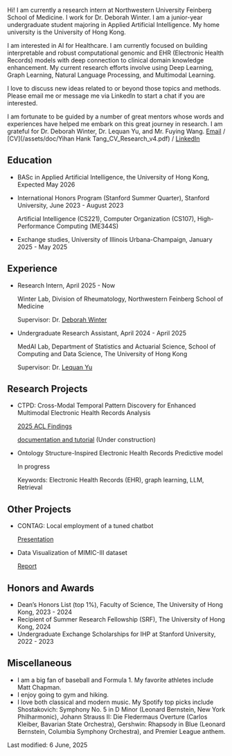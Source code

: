 Hi! I am currently a research intern at Northwestern University Feinberg School of Medicine. I work for Dr. Deborah Winter. I am a junior-year undergraduate student majoring in Applied Artificial Intelligence. My home university is the University of Hong Kong.

I am interested in AI for Healthcare. I am currently focused on building interpretable and robust computational genomic and EHR (Electronic Health Records) models with deep connection to clinical domain knowledge enhancement. My current research efforts involve using Deep Learning, Graph Learning, Natural Language Processing, and Multimodal Learning. 

I love to discuss new ideas related to or beyond those topics and methods. Please email me or message me via LinkedIn to start a chat if you are interested.

I am fortunate to be guided by a number of great mentors whose words and experiences have helped me embark on this great journey in research. I am grateful for Dr. Deborah Winter, Dr. Lequan Yu, and Mr. Fuying Wang.
[Email](mailto:hanktang.yh@gmail.com) / [CV](/assets/doc/Yihan Hank Tang_CV_Research_v4.pdf) / [LinkedIn](https://www.linkedin.com/in/yihan-tang-hank/) 

## Education
- BASc in Applied Artificial Intelligence, the University of Hong Kong, Expected May 2026

- International Honors Program (Stanford Summer Quarter), Stanford University, June 2023 - August 2023

  Artificial Intelligence (CS221), Computer Organization (CS107), High-Performance Computing (ME344S)

- Exchange studies, University of Illinois Urbana-Champaign, January 2025 - May 2025


## Experience 
- Research Intern, April 2025 - Now

  Winter Lab, Division of Rheumatology, Northwestern Feinberg School of Medicine
  
  Supervisor: Dr. [Deborah Winter](https://www.feinberg.northwestern.edu/faculty-profiles/az/profile.html?xid=35765)
  
- Undergraduate Research Assistant, April 2024 - April 2025

  MedAI Lab, Department of Statistics and Actuarial Science, School of Computing and Data Science, The University of Hong Kong
  
  Supervisor: Dr. [Lequan Yu](https://yulequan.github.io)

## Research Projects
- CTPD: Cross-Modal Temporal Pattern Discovery for Enhanced Multimodal Electronic Health Records Analysis

  [2025 ACL Findings](https://arxiv.org/abs/2411.00696)
  
  [documentation and tutorial](/assets/doc/CTPD_documentation.pdf) (Under construction)

- Ontology Structure-Inspired Electronic Health Records Predictive model

  In progress
    
  Keywords: Electronic Health Records (EHR), graph learning, LLM, Retrieval

## Other Projects
- CONTAG: Local employment of a tuned chatbot
  
  [Presentation](/assets/doc/DESN9002_Presentation.pdf)
- Data Visualization of MIMIC-III dataset
  
  [Report](/assets/doc/stat3622_report.pdf)

## Honors and Awards 
- Dean’s Honors List (top 1%), Faculty of Science, The University of Hong Kong, 2023 - 2024
- Recipient of Summer Research Fellowship (SRF), The University of Hong Kong, 2024
- Undergraduate Exchange Scholarships for IHP at Stanford University,	2022 - 2023

## Miscellaneous
- I am a big fan of baseball and Formula 1. My favorite athletes include Matt Chapman.
- I enjoy going to gym and hiking.
- I love both classical and modern music. My Spotify top picks include Shostakovich: Symphony No. 5 in D Minor (Leonard Bernstein, New York Philharmonic), Johann Strauss II: Die Fledermaus Overture (Carlos Kleiber, Bavarian State Orchestra), Gershwin: Rhapsody in Blue (Leonard Bernstein, Columbia Symphony Orchestra), and Premier League anthem.

Last modified: 6 June, 2025
